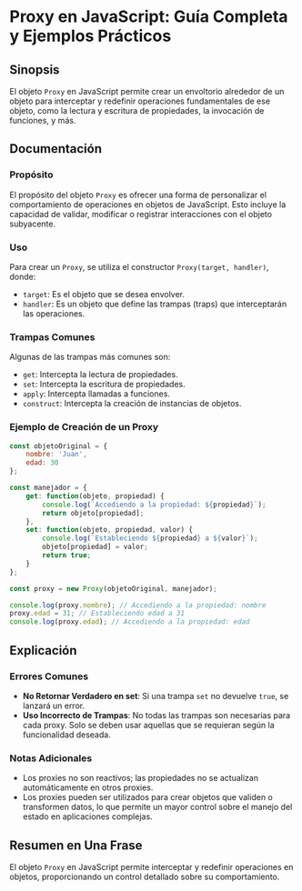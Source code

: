 <!--
Meta Description: # Proxy en JavaScript: Guía Completa y Ejemplos Prácticos ## Sinopsis El objeto `Proxy` en JavaScript permite crear un envoltorio alrededor de un obje...
Meta Keywords: proxy, objeto, propiedad, que, javascript
-->

# Proxy en JavaScript: Guía Completa y Ejemplos Prácticos

## Sinopsis
El objeto `Proxy` en JavaScript permite crear un envoltorio alrededor de un objeto para interceptar y redefinir operaciones fundamentales de ese objeto, como la lectura y escritura de propiedades, la invocación de funciones, y más.

## Documentación
### Propósito
El propósito del objeto `Proxy` es ofrecer una forma de personalizar el comportamiento de operaciones en objetos de JavaScript. Esto incluye la capacidad de validar, modificar o registrar interacciones con el objeto subyacente.

### Uso
Para crear un `Proxy`, se utiliza el constructor `Proxy(target, handler)`, donde:
- `target`: Es el objeto que se desea envolver.
- `handler`: Es un objeto que define las trampas (traps) que interceptarán las operaciones.

### Trampas Comunes
Algunas de las trampas más comunes son:
- `get`: Intercepta la lectura de propiedades.
- `set`: Intercepta la escritura de propiedades.
- `apply`: Intercepta llamadas a funciones.
- `construct`: Intercepta la creación de instancias de objetos.

### Ejemplo de Creación de un Proxy
```javascript
const objetoOriginal = {
    nombre: 'Juan',
    edad: 30
};

const manejador = {
    get: function(objeto, propiedad) {
        console.log(`Accediendo a la propiedad: ${propiedad}`);
        return objeto[propiedad];
    },
    set: function(objeto, propiedad, valor) {
        console.log(`Estableciendo ${propiedad} a ${valor}`);
        objeto[propiedad] = valor;
        return true;
    }
};

const proxy = new Proxy(objetoOriginal, manejador);

console.log(proxy.nombre); // Accediendo a la propiedad: nombre
proxy.edad = 31; // Estableciendo edad a 31
console.log(proxy.edad); // Accediendo a la propiedad: edad
```

## Explicación
### Errores Comunes
- **No Retornar Verdadero en set**: Si una trampa `set` no devuelve `true`, se lanzará un error.
- **Uso Incorrecto de Trampas**: No todas las trampas son necesarias para cada proxy. Solo se deben usar aquellas que se requieran según la funcionalidad deseada.

### Notas Adicionales
- Los proxies no son reactivos; las propiedades no se actualizan automáticamente en otros proxies.
- Los proxies pueden ser utilizados para crear objetos que validen o transformen datos, lo que permite un mayor control sobre el manejo del estado en aplicaciones complejas.

## Resumen en Una Frase
El objeto `Proxy` en JavaScript permite interceptar y redefinir operaciones en objetos, proporcionando un control detallado sobre su comportamiento.